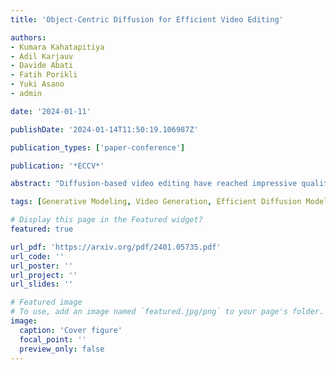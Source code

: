 ```yaml
---
title: 'Object-Centric Diffusion for Efficient Video Editing'

authors:
- Kumara Kahatapitiya
- Adil Karjauv
- Davide Abati
- Fatih Porikli
- Yuki Asano
- admin

date: '2024-01-11'

publishDate: '2024-01-14T11:50:19.106987Z'

publication_types: ['paper-conference']

publication: '*ECCV*'

abstract: "Diffusion-based video editing have reached impressive quality and can transform either the global style, local structure, and attributes of given video inputs, following textual edit prompts. However, such solutions typically incur heavy memory and computational costs to generate temporally-coherent frames, either in the form of diffusion inversion and/or cross-frame attention. In this paper, we conduct an analysis of such inefficiencies, and suggest simple yet effective modifications that allow significant speed-ups whilst maintaining quality. Moreover, we introduce Object-Centric Diffusion, coined as OCD, to further reduce latency by allocating computations more towards foreground edited regions that are arguably more important for perceptual quality. We achieve this by two novel proposals: i) Object-Centric Sampling, decoupling the diffusion steps spent on salient regions or background, allocating most of the model capacity to the former, and ii) Object-Centric 3D Token Merging, which reduces cost of cross-frame attention by fusing redundant tokens in unimportant background regions. Both techniques are readily applicable to a given video editing model without retraining, and can drastically reduce its memory and computational cost. We evaluate our proposals on inversion-based and control-signal-based editing pipelines, and show a latency reduction up to 10x for a comparable synthesis quality."

tags: [Generative Modeling, Video Generation, Efficient Diffusion Model]

# Display this page in the Featured widget?
featured: true

url_pdf: 'https://arxiv.org/pdf/2401.05735.pdf'
url_code: ''
url_poster: ''
url_project: ''
url_slides: ''

# Featured image
# To use, add an image named `featured.jpg/png` to your page's folder.
image:
  caption: 'Cover figure'
  focal_point: ''
  preview_only: false
---
```

